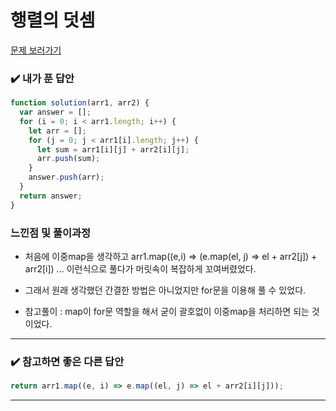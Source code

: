 # 행렬의 덧셈

[문제 보러가기](https://school.programmers.co.kr/learn/courses/30/lessons/12950)

### :heavy_check_mark: 내가 푼 답안

```javascript
function solution(arr1, arr2) {
  var answer = [];
  for (i = 0; i < arr1.length; i++) {
    let arr = [];
    for (j = 0; j < arr1[i].length; j++) {
      let sum = arr1[i][j] + arr2[i][j];
      arr.push(sum);
    }
    answer.push(arr);
  }
  return answer;
}
```

### 느낀점 및 풀이과정

- 처음에 이중map을 생각하고 arr1.map((e,i) => (e.map(el, j) => el + arr2[j]) + arr2[i]) ... 이런식으로 풀다가 머릿속이 복잡하게 꼬여버렸었다.

- 그래서 원래 생각했던 간결한 방법은 아니었지만 for문을 이용해 풀 수 있었다.

- 참고풀이 : map이 for문 역할을 해서 굳이 괄호없이 이중map을 처리하면 되는 것이었다.

<hr/>

### :heavy_check_mark: 참고하면 좋은 다른 답안

```javascript
return arr1.map((e, i) => e.map((el, j) => el + arr2[i][j]));
```

<hr/>
